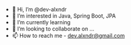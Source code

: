 - 👋 Hi, I’m @dev-alxndr
- 👀 I’m interested in Java, Spring Boot, JPA
- 🌱 I’m currently learning 
- 💞️ I’m looking to collaborate on ...
- 📫 How to reach me - dev.alxndr@gmail.com

<!---
dev-alxndr/dev-alxndr is a ✨ special ✨ repository because its `README.md` (this file) appears on your GitHub profile.
You can click the Preview link to take a look at your changes.
--->
